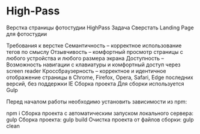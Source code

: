 # High-Pass
Верстка страницы фотостудии HighPass
Задача
Сверстать Landing Page для фотостудии

Требования к верстке
Семантичность – корректное использование тегов по смыслу
Отзывчивость – комфортный просмотр страницы с любого устройства и любого размера экрана
Доступность – Возможность навигации с клавиатуры и комфортный доступ через screen reader
Кроссбраузерность – корректное и идентичное отображение страницы в Chrome, Firefox, Opera, Safari, Edge последних версий, без поддержки IE
Сборка проекта
Для сборки используется Gulp

Перед началом работы необходимо установить зависимости из npm:

npm i
Сборка проекта с автоматическим запуском локального сервера:
gulp
Сборка проекта:
gulp build
Очистка проекта от файлов сборки:
gulp clean
